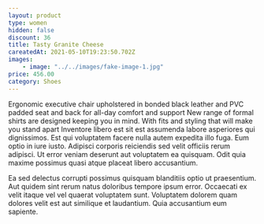 ```yaml
---
layout: product
type: women
hidden: false
discount: 36
title: Tasty Granite Cheese
careatedAt: 2021-05-10T19:23:50.702Z
images:
    - image: "../../images/fake-image-1.jpg"
price: 456.00
category: Shoes
---
```

Ergonomic executive chair upholstered in bonded black leather and PVC padded seat and back for all-day comfort and support
New range of formal shirts are designed keeping you in mind. With fits and styling that will make you stand apart
Inventore libero est sit est assumenda labore asperiores qui dignissimos. Est qui voluptatem facere nulla autem expedita illo fuga. Eum optio in iure iusto. Adipisci corporis reiciendis sed velit officiis rerum adipisci. Ut error veniam deserunt aut voluptatem ea quisquam. Odit quia maxime possimus quasi atque placeat libero accusantium.
 Ea sed delectus corrupti possimus quisquam blanditiis optio ut praesentium. Aut quidem sint rerum natus doloribus tempore ipsum error. Occaecati ex velit itaque vel vel quaerat voluptatem sunt. Voluptatem dolorem quam dolores velit est aut similique et laudantium. Quia accusantium eum sapiente.
